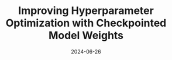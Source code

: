 ---
title: "Improving Hyperparameter Optimization with Checkpointed Model Weights"
collection: publications
permalink: /publication/2024-FMS-14
date: 2024-06-26
paperurl: https://arxiv.org/pdf/2406.18630
github: 'https://github.com/NVlabs/Forecasting-Model-Search'
citation: 'Nikhil Mehta, Jonathan Lorraine, Steve Masson, Ramanathan Arunachalam, Zaid Pervaiz Bhat, James Lucas, and <b>Arun George Zachariah</b> - &quot;Improving Hyperparameter Optimization with Checkpointed Model Weights.&quot; <i>The 18th European Conference on Computer Vision (ECCV) Efficient Foundation Models (EFM) Workshop</i>, Italy, 2024.'
---